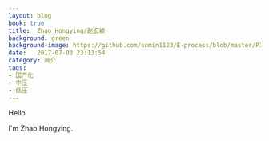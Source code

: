 ```yaml
---
layout: blog
book: true
title:  Zhao Hongying/赵宏颖
background: green
background-image: https://github.com/sumin1123/E-process/blob/master/PIC/hongying.jpg?raw=true
date:   2017-07-03 23:13:54
category: 简介
tags:
- 国产化
- 中压
- 低压
---
```


Hello

I'm Zhao Hongying.
